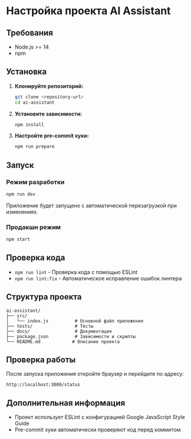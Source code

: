 # Настройка проекта AI Assistant

## Требования

- Node.js >= 14
- npm 

## Установка

1. **Клонируйте репозиторий:**
   ```bash
   git clone <repository-url>
   cd ai-assistant
   ```

2. **Установите зависимости:**
   ```bash
   npm install
   ```

3. **Настройте pre-commit хуки:**
   ```bash
   npm run prepare
   ```

## Запуск

### Режим разработки
```bash
npm run dev
```
Приложение будет запущено с автоматической перезагрузкой при изменениях.

### Продакшн режим
```bash
npm start
```

## Проверка кода

- `npm run lint` - Проверка кода с помощью ESLint
- `npm run lint:fix` - Автоматическое исправление ошибок линтера

## Структура проекта

```
ai-assistant/
├── src/
│   └── index.js          # Основной файл приложения
├── tests/                # Тесты
├── docs/                 # Документация
├── package.json          # Зависимости и скрипты
└── README.md            # Описание проекта
```

## Проверка работы

После запуска приложения откройте браузер и перейдите по адресу:
```
http://localhost:3000/status
```

## Дополнительная информация

- Проект использует ESLint с конфигурацией Google JavaScript Style Guide
- Pre-commit хуки автоматически проверяют код перед коммитом